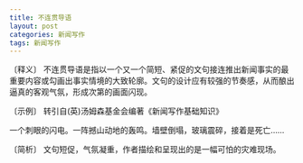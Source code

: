 ```yaml
---
title: 不连贯导语
layout: post
categories: 新闻写作
tags: 新闻写作
---
```


〔释义〕 不连贯导语是指以一个又一个简短、紧促的文句接连推出新闻事实的最重要内容或勾画出事实情境的大致轮廓。文句的设计应有较强的节奏感，从而酿出逼真的客观气氛，形成次第的画面闪现。

〔示例〕 转引自(英)汤姆森基金会编著《新闻写作基础知识》

一个刺眼的闪电。一阵撼山动地的轰鸣。墙壁倒塌，玻璃震碎，接着是死亡……

〔简析〕 文句短促，气氛凝重，作者描绘和呈现出的是一幅可怕的灾难现场。 
